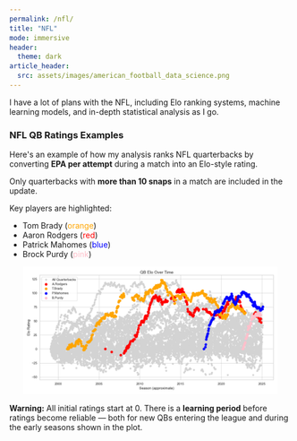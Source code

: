 ```yaml
---
permalink: /nfl/
title: "NFL"
mode: immersive
header:
  theme: dark
article_header:
  src: assets/images/american_football_data_science.png
---
```


I have a lot of plans with the NFL, including Elo ranking systems, machine learning models, and in-depth statistical analysis as I go.


### NFL QB Ratings Examples

Here's an example of how my analysis ranks NFL quarterbacks by converting **EPA per attempt** during a match into an Elo-style rating.

Only quarterbacks with **more than 10 snaps** in a match are included in the update.

Key players are highlighted:
  - Tom Brady (<span style="color:orange;">orange</span>)
  - Aaron Rodgers (<span style="color:red;">red</span>)
  - Patrick Mahomes (<span style="color:blue;">blue</span>)
  - Brock Purdy (<span style="color:pink;">pink</span>)

<p align="center">
  <img src="/assets/images/qb_elo_fig.png" alt="Quarterback Elo Ratings since 1999" width="90%">
</p>

**Warning:** All initial ratings start at 0. There is a **learning period** before ratings become reliable — both for new QBs entering the league and during the early seasons shown in the plot.

